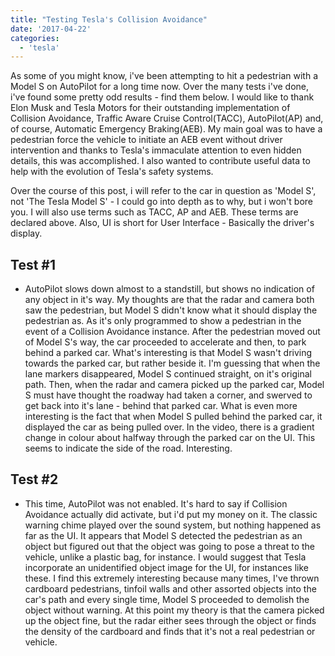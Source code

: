 ```yaml
---
title: "Testing Tesla's Collision Avoidance"
date: '2017-04-22'
categories:
  - 'tesla'
---
```


As some of you might know, i've been attempting to hit a pedestrian with a Model S on AutoPilot for a long time now. Over the many tests i've done, i've found some pretty odd results - find them below. I would like to thank Elon Musk and Tesla Motors for their outstanding implementation of Collision Avoidance, Traffic Aware Cruise Control(TACC), AutoPilot(AP) and, of course, Automatic Emergency Braking(AEB). My main goal was to have a pedestrian force the vehicle to initiate an AEB event without driver intervention and thanks to Tesla's immaculate attention to even hidden details, this was accomplished. I also wanted to contribute useful data to help with the evolution of Tesla's safety systems.

Over the course of this post, i will refer to the car in question as 'Model S', not 'The Tesla Model S' - I could go into depth as to why, but i won't bore you. I will also use terms such as TACC, AP and AEB. These terms are declared above. Also, UI is short for User Interface - Basically the driver's display.

## Test #1

- AutoPilot slows down almost to a standstill, but shows no indication of any object in it's way. My thoughts are that the radar and camera both saw the pedestrian, but Model S didn't know what it should display the pedestrian as. As it's only programmed to show a pedestrian in the event of a Collision Avoidance instance. After the pedestrian moved out of Model S's way, the car proceeded to accelerate and then, to park behind a parked car. What's interesting is that Model S wasn't driving towards the parked car, but rather beside it. I'm guessing that when the lane markers disappeared, Model S continued straight, on it's original path. Then, when the radar and camera picked up the parked car, Model S must have thought the roadway had taken a corner, and swerved to get back into it's lane - behind that parked car. What is even more interesting is the fact that when Model S pulled behind the parked car, it displayed the car as being pulled over. In the video, there is a gradient change in colour about halfway through the parked car on the UI. This seems to indicate the side of the road. Interesting.

## Test #2

- This time, AutoPilot was not enabled. It's hard to say if Collision Avoidance actually did activate, but i'd put my money on it. The classic warning chime played over the sound system, but nothing happened as far as the UI. It appears that Model S detected the pedestrian as an object but figured out that the object was going to pose a threat to the vehicle, unlike a plastic bag, for instance. I would suggest that Tesla incorporate an unidentified object image for the UI, for instances like these. I find this extremely interesting because many times, I've thrown cardboard pedestrians, tinfoil walls and other assorted objects into the car's path and every single time, Model S proceeded to demolish the object without warning. At this point my theory is that the camera picked up the object fine, but the radar either sees through the object or finds the density of the cardboard and finds that it's not a real pedestrian or vehicle.
